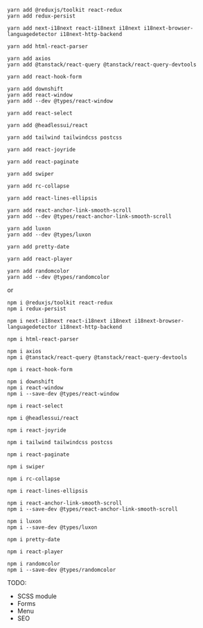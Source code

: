     yarn add @reduxjs/toolkit react-redux
    yarn add redux-persist

    yarn add next-i18next react-i18next i18next i18next-browser-languagedetector i18next-http-backend

    yarn add html-react-parser

    yarn add axios
    yarn add @tanstack/react-query @tanstack/react-query-devtools

    yarn add react-hook-form

    yarn add downshift
    yarn add react-window
    yarn add --dev @types/react-window

    yarn add react-select

    yarn add @headlessui/react

    yarn add tailwind tailwindcss postcss

    yarn add react-joyride

    yarn add react-paginate

    yarn add swiper

    yarn add rc-collapse

    yarn add react-lines-ellipsis

    yarn add react-anchor-link-smooth-scroll
    yarn add --dev @types/react-anchor-link-smooth-scroll

    yarn add luxon
    yarn add --dev @types/luxon

    yarn add pretty-date

    yarn add react-player

    yarn add randomcolor
    yarn add --dev @types/randomcolor

or

    npm i @reduxjs/toolkit react-redux
    npm i redux-persist

    npm i next-i18next react-i18next i18next i18next-browser-languagedetector i18next-http-backend

    npm i html-react-parser

    npm i axios
    npm i @tanstack/react-query @tanstack/react-query-devtools

    npm i react-hook-form

    npm i downshift
    npm i react-window
    npm i --save-dev @types/react-window

    npm i react-select

    npm i @headlessui/react

    npm i react-joyride

    npm i tailwind tailwindcss postcss

    npm i react-paginate

    npm i swiper

    npm i rc-collapse

    npm i react-lines-ellipsis

    npm i react-anchor-link-smooth-scroll
    npm i --save-dev @types/react-anchor-link-smooth-scroll

    npm i luxon
    npm i --save-dev @types/luxon

    npm i pretty-date

    npm i react-player

    npm i randomcolor
    npm i --save-dev @types/randomcolor

TODO:

- SCSS module
- Forms
- Menu
- SEO

